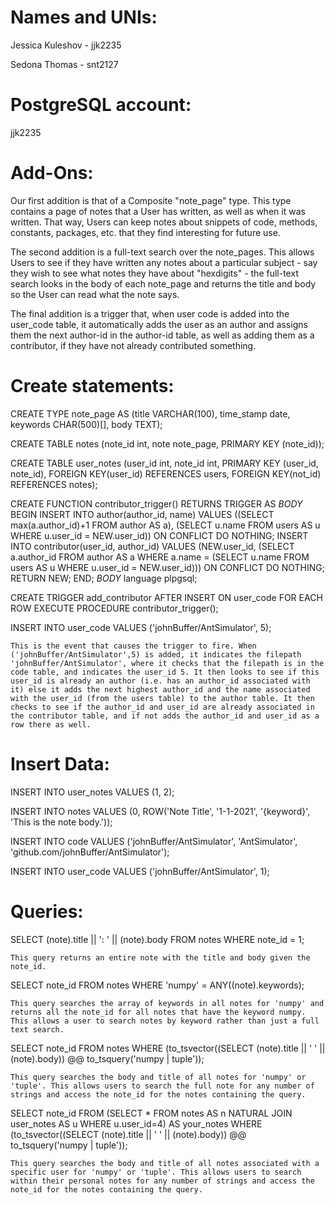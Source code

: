 
# Names and UNIs:
Jessica Kuleshov - jjk2235

Sedona Thomas - snt2127

# PostgreSQL account:
jjk2235


# Add-Ons:
    
    
Our first addition is that of a Composite "note_page" type. This type contains a page of notes that a User has written, as well as when it was written. That way, Users can keep notes about snippets of code, methods, constants, packages, etc. that they find interesting for future use. 

The second addition is a full-text search over the note_pages. This allows Users to see if they have written any notes about a particular subject - say they wish to see what notes they have about "hexdigits" - the full-text search looks in the body of each note_page and returns the title and body so the User can read what the note says.

The final addition is a trigger that, when user code is added into the user_code table, it automatically adds the user as an author and assigns them the next author-id in the author-id table, as well as adding them as a contributor, if they have not already contributed something.


# Create statements:

CREATE TYPE note_page AS (title VARCHAR(100), time_stamp date, keywords CHAR(500)[], body TEXT);

CREATE TABLE notes (note_id int, note note_page, PRIMARY KEY (note_id));

CREATE TABLE user_notes (user_id int, note_id int, PRIMARY KEY (user_id, note_id), FOREIGN KEY(user_id) REFERENCES users, FOREIGN KEY(not_id) REFERENCES notes);

CREATE FUNCTION contributor_trigger() RETURNS TRIGGER AS $BODY$ BEGIN INSERT INTO author(author_id, name) VALUES ((SELECT max(a.author_id)+1 FROM author AS a), (SELECT u.name FROM users AS u WHERE u.user_id = NEW.user_id)) ON CONFLICT DO NOTHING; INSERT INTO contributor(user_id, author_id) VALUES (NEW.user_id, (SELECT a.author_id FROM author AS a WHERE a.name = (SELECT u.name FROM users AS u WHERE u.user_id = NEW.user_id))) ON CONFLICT DO NOTHING; RETURN NEW; END; $BODY$ language plpgsql;

CREATE TRIGGER add_contributor AFTER INSERT ON user_code FOR EACH ROW EXECUTE PROCEDURE contributor_trigger();

INSERT INTO user_code VALUES ('johnBuffer/AntSimulator', 5);

    This is the event that causes the trigger to fire. When ('johnBuffer/AntSimulator',5) is added, it indicates the filepath 'johnBuffer/AntSimulator', where it checks that the filepath is in the code table, and indicates the user_id 5. It then looks to see if this user_id is already an author (i.e. has an author_id associated with it) else it adds the next highest author_id and the name associated with the user_id (from the users table) to the author table. It then checks to see if the author_id and user_id are already associated in the contributor table, and if not adds the author_id and user_id as a row there as well.

# Insert Data:

INSERT INTO user_notes VALUES (1, 2);
  
INSERT INTO notes VALUES (0, ROW('Note Title', '1-1-2021', '{keyword}', 'This is the note body.'));

INSERT INTO code VALUES ('johnBuffer/AntSimulator', 'AntSimulator', 'github.com/johnBuffer/AntSimulator');

INSERT INTO user_code VALUES ('johnBuffer/AntSimulator', 1);

# Queries:

SELECT (note).title || ': ' || (note).body FROM notes WHERE note_id = 1;

    This query returns an entire note with the title and body given the note_id.

SELECT note_id FROM notes WHERE 'numpy' = ANY((note).keywords);

    This query searches the array of keywords in all notes for 'numpy' and returns all the note_id for all notes that have the keyword numpy. This allows a user to search notes by keyword rather than just a full text search.

SELECT note_id FROM notes WHERE (to_tsvector((SELECT (note).title || ' ' || (note).body)) @@ to_tsquery('numpy | tuple'));

    This query searches the body and title of all notes for 'numpy' or 'tuple'. This allows users to search the full note for any number of strings and access the note_id for the notes containing the query.

SELECT note_id FROM (SELECT * FROM notes AS n NATURAL JOIN user_notes AS u WHERE u.user_id=4) AS your_notes WHERE (to_tsvector((SELECT (note).title || ' ' || (note).body)) @@ to_tsquery('numpy | tuple'));

    This query searches the body and title of all notes associated with a specific user for 'numpy' or 'tuple'. This allows users to search within their personal notes for any number of strings and access the note_id for the notes containing the query.
